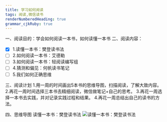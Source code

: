 ```yaml
---
title: 学习如何阅读
tags: 阅读,微信读书
renderNumberedHeading: true
grammar_cjkRuby: true
---
```

一、阅读目的：学会如何阅读一本书，如何读懂一本书
二、阅读内容：
- [x] 1.读懂一本书：樊登读书法
- [ ] 2.如何阅读一本书：艾德勒
- [ ] 3.如何阅读一本书：轻阅读编写组
- [ ] 4.猜测和偏见：何帆读书笔记
- [ ] 5.我们如何正确思维

三、阅读计划
1.用一周的时间画出5本书的思维导图，扫描阅读，了解大致内容。
2.再花一周时间选择三本书去精细阅读，微信做笔记+自己的思考。
3.再花一周选择一本书去实践，并对记录实践过程和结果。
4.再花一周总结出自己的读书的方法。

四、思维导图
读懂一本书：樊登读书法 
![读懂一本书：樊登读书法 ](./images/学会如何阅读.jpg)